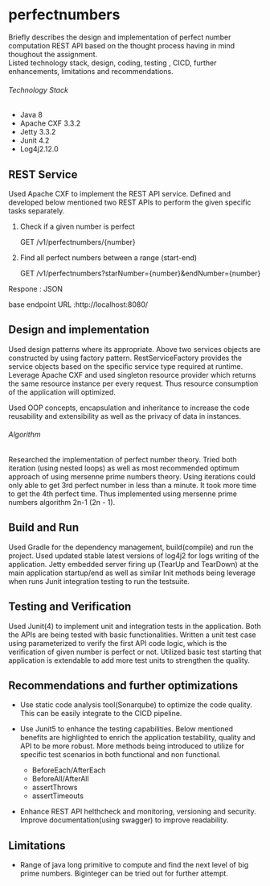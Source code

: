 # perfectnumbers

Briefly describes the design and implementation of perfect number computation REST API based on the thought process having in mind thoughout the assignment.  
Listed technology stack, design, coding, testing , CICD, further enhancements, limitations and recommendations.  

###### Technology Stack
- Java 8
- Apache CXF 3.3.2
- Jetty  3.3.2
- Junit 4.2
- Log4j2.12.0


## REST Service 

Used Apache CXF to implement the REST API service. Defined and developed below mentioned two REST APIs to perform the given specific tasks separately.

1. Check if a given number is perfect

    GET /v1/perfectnumbers/{number}

2. Find all perfect numbers between a range (start-end)

    GET /v1/perfectnumbers?starNumber={number}&endNumber={number}

Respone : JSON

base endpoint URL :http://localhost:8080/

## Design and implementation

Used design patterns where its appropriate. Above two services objects are constructed by using factory pattern. RestServiceFactory provides the service objects based on the specific service type required at runtime.
Leverage Apache CXF and used singleton resource provider which returns the same resource instance per every request. Thus resource consumption of the application will optimized.  

Used OOP concepts, encapsulation and inheritance to increase the code reusability and extensibility as well as the privacy of data in instances.   

###### Algorithm
Researched the implementation of perfect number theory. Tried both iteration (using nested loops) as well as most recommended optimum approach of using mersenne prime numbers theory. Using iterations could only able to get 3rd perfect number in less than a minute. It took more time to get the 4th perfect time. Thus implemented using mersenne prime numbers algorithm 2n-1 (2n - 1). 

## Build and Run

Used Gradle for the dependency management, build(compile) and run the project. Used updated stable latest versions of log4j2 for logs writing of the application.  Jetty embedded server firing up (TearUp and TearDown)  at the main application startup/end as well as similar Init methods being leverage when runs Junit integration testing to run the testsuite. 



## Testing and Verification

Used Junit(4) to implement unit and integration tests in the application. Both the APIs are being tested with basic functionalities.  Written a unit test case using parameterized to verify the first API code logic, which is the verification of given number is perfect or not. Utilized basic test starting that application is extendable to add more test units to strengthen the quality.

## Recommendations and further optimizations

- Use static code analysis tool(Sonarqube) to optimize the code quality. This can be easily integrate to the CICD pipeline. 

- Use Junit5 to enhance the testing capabilities. Below mentioned benefits are highlighted to enrich the application testability, quality and API to be more robust. 
More methods being introduced to utilize for specific test scenarios in both functional and non functional. 
  - BeforeEach/AfterEach
  - BeforeAll/AfterAll
  - assertThrows
  - assertTimeouts


-  Enhance REST API helthcheck and monitoring, versioning and security. Improve documentation(using swagger) to improve readability.

## Limitations
- Range of java long primitive to compute and find the next level of big prime numbers. Biginteger can be tried out for further attempt. 

